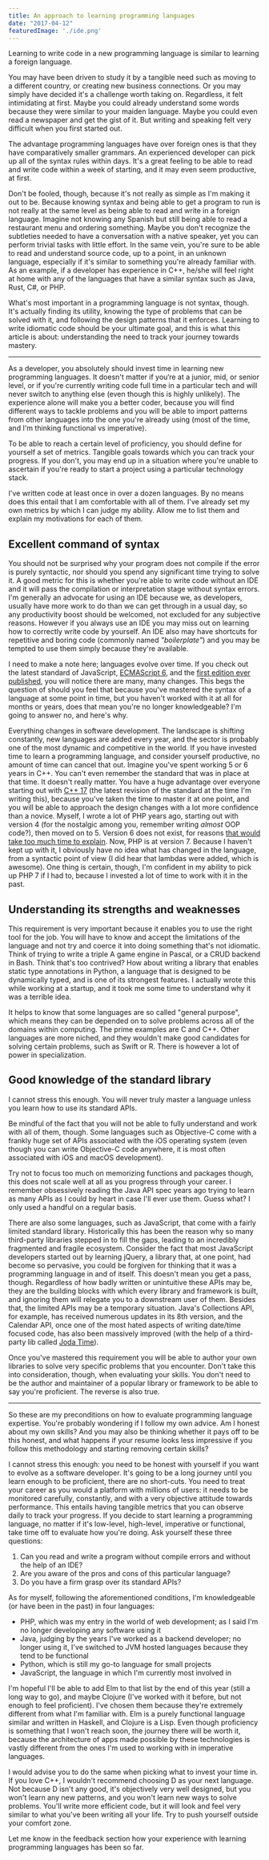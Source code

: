 ```yaml
---
title: An approach to learning programming languages
date: "2017-04-12"
featuredImage: './ide.png'
---
```


Learning to write code in a new programming language is similar to learning a foreign language.

You may have been driven to study it by a tangible need such as moving to a different country, or creating new business connections. Or you may simply have decided it's a challenge worth taking on. Regardless, it felt intimidating at first. Maybe you could already understand some words because they were similar to your maiden language. Maybe you could even read a newspaper and get the gist of it. But writing and speaking felt very difficult when you first started out.

The advantage programming languages have over foreign ones is that they have comparatively smaller grammars. An experienced developer can pick up all of the syntax rules within days. It's a great feeling to be able to read and write code within a week of starting, and it may even seem productive, at first.

Don't be fooled, though, because it's not really as simple as I'm making it out to be. Because knowing syntax and being able to get a program to run is not really at the same level as being able to read and write in a foreign language. Imagine not knowing any Spanish but still being able to read a restaurant menu and ordering something. Maybe you don't recognize the subtleties needed to have a conversation with a native speaker, yet you can perform trivial tasks with little effort. In the same vein, you're sure to be able to read and understand source code, up to a point, in an unknown language, especially if it's similar to something you're already familiar with. As an example, if a developer has experience in C++, he/she will feel right at home with any of the languages that have a similar syntax such as Java, Rust, C#, or PHP.

What's most important in a programming language is not syntax, though. It's actually finding its utility, knowing the type of problems that can be solved with it, and following the design patterns that it enforces. Learning to write idiomatic code should be your ultimate goal, and this is what this article is about: understanding the need to track your journey towards mastery.

---

As a developer, you absolutely should invest time in learning new programming languages. It doesn't matter if you‘re at a junior, mid, or senior level, or if you're currently writing code full time in a particular tech and will never switch to anything else (even though this is highly unlikely). The experience alone will make you a better coder, because you will find different ways to tackle problems and you will be able to import patterns from other languages into the one you're already using (most of the time, and I'm thinking functional vs imperative).

To be able to reach a certain level of proficiency, you should define for yourself a set of metrics. Tangible goals towards which you can track your progress. If you don't, you may end up in a situation where you're unable to ascertain if you're ready to start a project using a particular technology stack.

I've written code at least once in over a dozen languages. By no means does this entail that I am comfortable with all of them. I've already set my own metrics by which I can judge my ability. Allow me to list them and explain my motivations for each of them.

## Excellent command of syntax

You should not be surprised why your program does not compile if the error is purely syntactic, nor should you spend any significant time trying to solve it. A good metric for this is whether you're able to write code without an IDE and it will pass the compilation or interpretation stage without syntax errors. I'm generally an advocate for using an IDE because we, as developers, usually have more work to do than we can get through in a usual day, so any productivity boost should be welcomed, not excluded for any subjective reasons. However if you always use an IDE you may miss out on learning how to correctly write code by yourself. An IDE also may have shortcuts for repetitive and boring code (commonly named *"boilerplate"*) and you may be tempted to use them simply because they're available.

I need to make a note here; languages evolve over time. If you check out the latest standard of JavaScript, [ECMAScript 6](http://www.ecma-international.org/ecma-262/6.0/), and the [first edition ever published](http://www.ecma-international.org/publications/files/ECMA-ST-ARCH/ECMA-262,%201st%20edition,%20June%201997.pdf), you will notice there are many, many changes. This begs the question of should you feel that because you've mastered the syntax of a language at some point in time, but you haven't worked with it at all for months or years, does that mean you're no longer knowledgeable? I'm going to answer no, and here's why.

Everything changes in software development. The landscape is shifting constantly, new languages are added every year, and the sector is probably one of the most dynamic and competitive in the world. If you have invested time to learn a programming language, and consider yourself productive, no amount of time can cancel that out. Imagine you've spent working 5 or 6 years in C++. You can't even remember the standard that was in place at that time. It doesn't really matter. You have a huge advantage over everyone starting out with [C++ 17](https://meetingcpp.com/index.php/br/items/final-features-of-c17.html) (the latest revision of the standard at the time I'm writing this), because you've taken the time to master it at one point, and you will be able to approach the design changes with a lot more confidence than a novice. Myself, I wrote a lot of PHP years ago, starting out with version 4 (for the nostalgic among you, remember writing *almost* OOP code?), then moved on to 5. Version 6 does not exist, for reasons [that would take too much time to explain](https://ma.ttias.be/php6-missing-version-number/). Now, PHP is at version 7. Because I haven't kept up with it, I obviously have no idea what has changed in the language, from a syntactic point of view (I did hear that lambdas were added, which is awesome). One thing is certain, though, I'm confident in my ability to pick up PHP 7 if I had to, because I invested a lot of time to work with it in the past.

## Understanding its strengths and weaknesses

This requirement is very important because it enables you to use the right tool for the job. You will have to know and accept the limitations of the language and not try and coerce it into doing something that's not idiomatic. Think of trying to write a triple A game engine in Pascal, or a CRUD backend in Bash. Think that's too contrived? How about writing a library that enables static type annotations in Python, a language that is designed to be dynamically typed, and is one of its strongest features. I actually wrote this while working at a startup, and it took me some time to understand why it was a terrible idea.

It helps to know that some languages are so called "general purpose", which means they can be depended on to solve problems across all of the domains within computing. The prime examples are C and C++. Other languages are more niched, and they wouldn't make good candidates for solving certain problems, such as Swift or R. There is however a lot of power in specialization.

## Good knowledge of the standard library

I cannot stress this enough. You will never truly master a language unless you learn how to use its standard APIs.

Be mindful of the fact that you will not be able to fully understand and work with all of them, though. Some languages such as Objective-C come with a frankly huge set of APIs associated with the iOS operating system (even though you can write Objective-C code anywhere, it is most often associated with iOS and macOS development).

Try not to focus too much on memorizing functions and packages though, this does not scale well at all as you progress through your career. I remember obsessively reading the Java API spec years ago trying to learn as many APIs as I could by heart in case I'll ever use them. Guess what? I only used a handful on a regular basis.

There are also some languages, such as JavaScript, that come with a fairly limited standard library. Historically this has been the reason why so many third-party libraries stepped in to fill the gaps, leading to an incredibly fragmented and fragile ecosystem. Consider the fact that most JavaScript developers started out by learning jQuery, a library that, at one point, had become so pervasive, you could be forgiven for thinking that it was a programming language in and of itself. This doesn't mean you get a pass, though. Regardless of how badly written or unintuitive these APIs may be, they are the building blocks with which every library and framework is built, and ignoring them will relegate you to a downstream user of them. Besides that, the limited APIs may be a temporary situation. Java's Collections API, for example, has received numerous updates in its 8th version, and the Calendar API, once one of the most hated aspects of writing date/time focused code, has also been massively improved (with the help of a third-party lib called [Joda Time](http://www.joda.org/joda-time/)).

Once you've mastered this requirement you will be able to author your own libraries to solve very specific problems that you encounter. Don't take this into consideration, though, when evaluating your skills. You don't need to be the author and maintainer of a popular library or framework to be able to say you're proficient. The reverse is also true.

---

So these are my preconditions on how to evaluate programming language expertise. You're probably wondering if I follow my own advice. Am I honest about my own skills? And you may also be thinking whether it pays off to be this honest, and what happens if your resume looks less impressive if you follow this methodology and starting removing certain skills?

I cannot stress this enough: you need to be honest with yourself if you want to evolve as a software developer. It's going to be a long journey until you learn enough to be proficient, there are no short-cuts. You need to treat your career as you would a platform with millions of users: it needs to be monitored carefully, constantly, and with a very objective attitude towards performance. This entails having tangible metrics that you can observe daily to track your progress. If you decide to start learning a programming language, no matter if it's low-level, high-level, imperative or functional, take time off to evaluate how you're doing. Ask yourself these three questions:

1. Can you read and write a program without compile errors and without the help of an IDE?
1. Are you aware of the pros and cons of this particular language?
1. Do you have a firm grasp over its standard APIs?

As for myself, following the aforementioned conditions, I'm knowledgeable (or have been in the past) in four languages:

* PHP, which was my entry in the world of web development; as I said I'm no longer developing any software using it
* Java, judging by the years I've worked as a backend developer; no longer using it, I've switched to JVM hosted languages because they tend to be functional
* Python, which is still my go-to language for small projects
* JavaScript, the language in which I'm currently most involved in

I'm hopeful I'll be able to add Elm to that list by the end of this year (still a long way to go), and maybe Clojure (I've worked with it before, but not enough to feel proficient). I've chosen them because they're extremely different from what I'm familiar with. Elm is a purely functional language similar and written in Haskell, and Clojure is a Lisp. Even though proficiency is something that I won't reach soon, the journey there will be worth it, because the architecture of apps made possible by these technologies is vastly different from the ones I'm used to working with in imperative languages.

I would advise you to do the same when picking what to invest your time in. If you love C++, I wouldn't recommend choosing D as your next language. Not because D isn't any good, it's objectively very well designed, but you won't learn any new patterns, and you won't learn new ways to solve problems. You'll write more efficient code, but it will look and feel very similar to what you've been writing all your life. Try to push yourself outside your comfort zone.

Let me know in the feedback section how your experience with learning programming languages has been so far.
